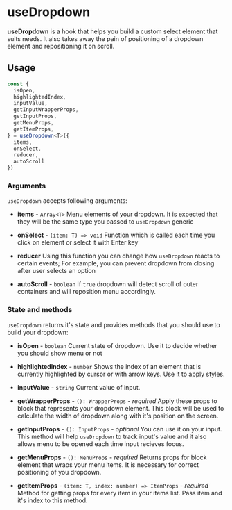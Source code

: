 # useDropdown
**useDropdown** is a hook that helps you build a custom
select element that suits needs. It also takes away the pain
of positioning of a dropdown element and repositioning it
on scroll.

## Usage
```typescript jsx
const {
  isOpen,
  highlightedIndex,
  inputValue,
  getInputWrapperProps,
  getInputProps,
  getMenuProps,
  getItemProps,
} = useDropdown<T>({
  items,
  onSelect,
  reducer,
  autoScroll
})
```

### Arguments
`useDropdown` accepts following arguments:

* **items** - `Array<T>`
Menu elements of your dropdown. It is expected that they will
be the same type you passed to `useDropdown` generic

* **onSelect** - `(item: T) => void`
Function which is called each time you click on element or
select it with Enter key

* **reducer**
Using this function you can change how `useDropdown` reacts
to certain events; For example, you can prevent dropdown
from closing after user selects an option

* **autoScroll** - `boolean`
If `true` dropdown will detect scroll of outer containers and will reposition menu accordingly.

 ### State and methods
 `useDropdown` returns it's state and provides methods that
 you should use to build your dropdown:

 * **isOpen** - `boolean`
Current state of dropdown. Use it to decide whether you should
show menu or not

* **highlightedIndex** - `number`
Shows the index of an element that is currently highlighted by
cursor or with arrow keys. Use it to apply styles.

* **inputValue** - `string`
Current value of input.

* **getWrapperProps** - `(): WrapperProps` - _required_
Apply these props to block that represents your dropdown element.
This block will be used to calculate the width of dropdown along
with it's position on the screen.

* **getInputProps** - `(): InputProps` - _optional_
You can use it on your input. This method will help `useDropdown`
to track input's value and it also allows menu to be opened each time
input recieves focus.

* **getMenuProps** - `(): MenuProps` - _required_
Returns props for block element that wraps your menu items. It is
necessary for correct positioning of you dropdown.

* **getItemProps** - `(item: T, index: number) => ItemProps` - _required_
Method for getting props for every item in your items list. Pass
item and it's index to this method.
